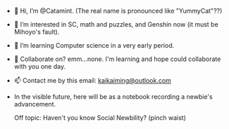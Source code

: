 - 👋 Hi, I’m @Catamint. (The real name is pronounced like "YummyCat"??)
- 👀 I’m interested in SC, math and puzzles, and Genshin now (it must be Mihoyo's fault).
- 🌱 I’m learning Computer science in a very early period.
- 💞️ Collaborate on? emm...none. I'm learning and hope could collaborate with you one day.
- 📫 Contact me by this email: kaikaiming@outlook.com
- In the visible future, here will be as a notebook recording a newbie's advancement. 

   Off topic: Haven't you know Social Newbility? (pinch waist)

<!---
Catamint/Catamint is a ✨ special ✨ repository because its `README.md` (this file) appears on your GitHub profile.
You can click the Preview link to take a look at your changes.
--->
